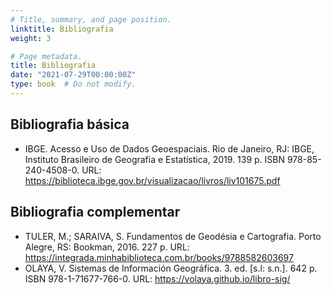 ```yaml
---
# Title, summary, and page position.
linktitle: Bibliografia
weight: 3

# Page metadata.
title: Bibliografia
date: "2021-07-29T00:00:00Z"
type: book  # Do not modify.
---
```


## Bibliografia básica

* IBGE. Acesso e Uso de Dados Geoespaciais. Rio de Janeiro, RJ: IBGE, Instituto Brasileiro de Geografia e Estatística, 2019. 139 p. ISBN 978-85-240-4508-0. URL: <https://biblioteca.ibge.gov.br/visualizacao/livros/liv101675.pdf>

## Bibliografia complementar

* TULER, M.; SARAIVA, S. Fundamentos de Geodésia e Cartografia. Porto Alegre, RS: Bookman, 2016. 227 p. URL: <https://integrada.minhabiblioteca.com.br/books/9788582603697>
* OLAYA, V. Sistemas de Información Geográfica. 3. ed. [s.l: s.n.]. 642 p. ISBN 978-1-71677-766-0. URL: <https://volaya.github.io/libro-sig/>
